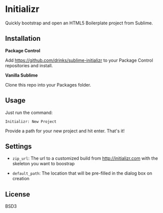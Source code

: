 # Initializr

Quickly bootstrap and open an HTML5 Boilerplate project from Sublime.

## Installation

**Package Control**

Add https://github.com/drinks/sublime-initializr to your Package Control repositories and install.

**Vanilla Sublime**

Clone this repo into your Packages folder.

## Usage

Just run the command:

```
Initializr: New Project
```

Provide a path for your new project and hit enter. That's it!

## Settings

- `zip_url`: The url to a customized build from <http://initializr.com> with the skeleton you want to boostrap

- `default_path`: The location that will be pre-filled in the dialog box on creation
 
## License

BSD3
